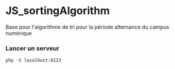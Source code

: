 # JS_sortingAlgorithm

Base pour l'algorithme de tri pour la période alternance du campus numérique

### Lancer un serveur

```
php -S localhost:8123
```
